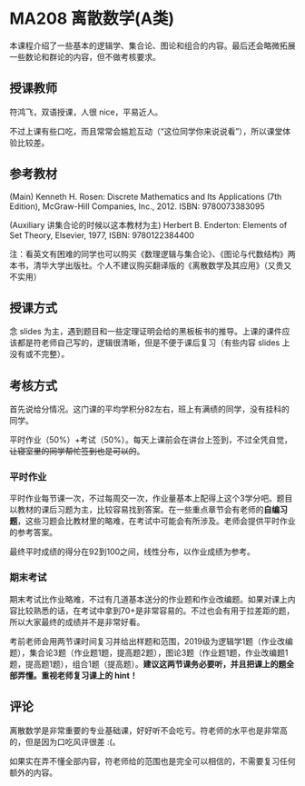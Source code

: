 
# MA208 离散数学(A类)

本课程介绍了一些基本的逻辑学、集合论、图论和组合的内容。最后还会略微拓展一些数论和群论的内容，但不做考核要求。

## 授课教师

符鸿飞，双语授课，人很 nice，平易近人。

不过上课有些口吃，而且常常会尴尬互动（“这位同学你来说说看”），所以课堂体验比较差。

## 参考教材
  
(Main) Kenneth H. Rosen: Discrete Mathematics and Its Applications (7th Edition), McGraw-Hill Companies, Inc., 2012. ISBN: 9780073383095

(Auxiliary 讲集合论的时候以这本教材为主) Herbert B. Enderton: Elements of Set Theory, Elsevier, 1977, ISBN: 9780122384400

注：看英文有困难的同学也可以购买《数理逻辑与集合论》、《图论与代数结构》两本书，清华大学出版社。个人不建议购买翻译版的《离散数学及其应用》（又贵又不实用）

## 授课方式

念 slides 为主，遇到题目和一些定理证明会给的黑板板书的推导。上课的课件应该都是符老师自己写的，逻辑很清晰，但是不便于课后复习（有些内容 slides 上没有或不完整）。

## 考核方式

首先说给分情况。这门课的平均学积分82左右，班上有满绩的同学，没有挂科的同学。

平时作业（50%）+考试（50%）。每天上课前会在讲台上签到，不过全凭自觉，~~让寝室里的同学帮忙签到也是可以的~~。

### 平时作业

平时作业每节课一次，不过每周交一次，作业量基本上配得上这个3学分吧。题目以教材的课后习题为主，比较容易找到答案。在一些重点章节会有老师的**自编习题**，这些习题会比教材里的略难，在考试中可能会有所涉及。老师会提供平时作业的参考答案。

最终平时成绩的得分在92到100之间，线性分布，以作业成绩为参考。

### 期末考试

期末考试比作业略难，不过有几道基本送分的作业题和作业改编题。如果对课上内容比较熟悉的话，在考试中拿到70+是非常容易的。不过也会有用于拉差距的题，所以大家最终的成绩并不是非常好看。

考前老师会用两节课时间复习并给出样题和范围，2019级为逻辑学1题（作业改编题），集合论3题（作业题1题，提高题2题），图论3题（作业题1题，作业改编题1题，提高题1题），组合1题（提高题）。**建议这两节课务必要听，并且把课上的题全部弄懂。重视老师复习课上的 hint！**

## 评论

离散数学是非常重要的专业基础课，好好听不会吃亏。符老师的水平也是非常高的，但是因为口吃风评很差 :(。

如果实在弄不懂全部内容，符老师给的范围也是完全可以相信的，不需要复习任何额外的内容。